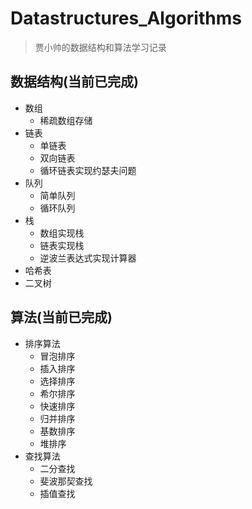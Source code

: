# Datastructures_Algorithms
> 贾小帅的数据结构和算法学习记录

## 数据结构(当前已完成)

- 数组
    - 稀疏数组存储
- 链表
    - 单链表
    - 双向链表
    - 循环链表实现约瑟夫问题
- 队列
    - 简单队列
    - 循环队列
- 栈
    - 数组实现栈
    - 链表实现栈
    - 逆波兰表达式实现计算器
- 哈希表
- 二叉树

## 算法(当前已完成)

- 排序算法
    - 冒泡排序
    - 插入排序
    - 选择排序
    - 希尔排序
    - 快速排序
    - 归并排序
    - 基数排序
    - 堆排序
- 查找算法
    - 二分查找
    - 斐波那契查找
    - 插值查找
